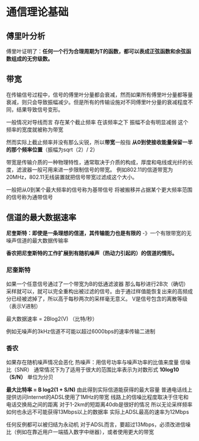 # 通信理论基础
## 傅里叶分析
傅里叶证明了：**任何一个行为合理周期为T的函数，都可以表成正弦函数和余弦函数组成的无穷级数。**

## 带宽
在传输信号过程中，信号的傅里叶分量都会衰减，然而如果所有傅里叶分量都等量衰减，则只会导致振幅减少。但是所有的传输设施对不同傅里叶分量的衰减程度不同，结果导致信号变形。

一般情况对导线而言 存在某个截止频率 在该频率之下 振幅不会有明显减弱 这个频率的宽度就被称为带宽

然而实际上截止频率并没有那么尖锐，所以**带宽**一般指 **从0到使接收能量保留一半的那个频率位置**（振幅为sqrt（2）/ 2）

带宽是传输介质的一种物理特性，通常取决于介质的构成，厚度和电线或光纤的长度，滤波器一般可用来进一步限制信号的带宽。
例如802.11的信道带宽为20MHz，802.11无线装置就把信号带宽过滤成这个大小。

一般把从0到某个最大频率的信号称为基带信号
将被搬移并占据某个更大频率范围的信号称为通带信号

## 信道的最大数据速率
**尼奎斯特：即使是一条理想的信道，其传输能力也是有限的**
-》一个有限带宽的无噪声信道的最大数据传输率

**香农把尼奎斯特的工作扩展到有随机噪声（热动力引起的）的信道的情形。**

### 尼奎斯特
如果一个任意信号通过了一个带宽为B的低通滤波器
那么每秒进行2B次（确切）采样就可以，就可以完全重构出被过滤的信号。由于通过样值能恢复出来的高频成分已经被滤掉了，所以高于每秒两次的采样毫无意义。
V是信号包含的离散等级（表示V进制）

最大数据速率 = 2Blog2(V) （比特/秒）

例如无噪声的3kHz信道不可能以超过6000bps的速率传输二进制

### 香农
如果存在随机噪声情况会恶化
热噪声：用信号功率与噪声功率的比值来度量
信噪比（SNR）
通常情况下为了适用于很大的范围比率表示为对数形式
**10log10（S/N）**
单位为分贝

**最大比特率 = B log2(1 + S/N)**
由此得到实际信道能获得的最大容量
普通电话线上提供访问Internet的ADSL使用了1MHz的带宽
线路上的信噪比程度取决于住宅和电话交换局之间的距离
对于1-2km的短距离40db是很好的情况
所以无论采样频率如何也永远不可能获得13Mbps以上的数据率
实际上ADSL最高的速率为12Mbps

任何反例都可以被归结为永动机
对于ADSL而言，要超过13Mbps，必须改进信噪比（例如在靠近用户一端插入数字中继器），或者使用更大的带宽


